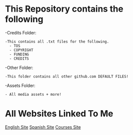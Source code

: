 # This Repository contains the following
  -Credits Folder:
  
    -This contains all .txt files for the following.
      - TOS
      - COPYRIGHT
      - FUNDING
      - CREDITS
  -Other Folder:
  
    -This folder contains all other github.com DEFAULT FILES!
  -Assets Folder:
  
    - All media assets + more!
# All Websites Linked To Me
[English Site](codingfaerie.xyz)
[Spanish Site](esp.codingfaerie.xyz)
[Courses Site](courses.codingfaerie.xyz)
